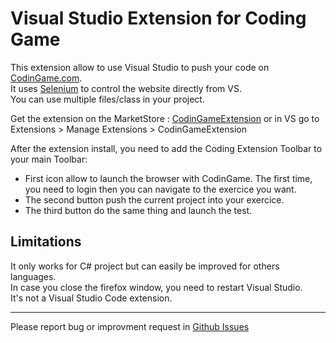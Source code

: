 # Visual Studio Extension for Coding Game

This extension allow to use Visual Studio to push your code on [CodinGame.com](https://codingame.com).  
It uses [Selenium](https://www.selenium.dev/) to control the website directly from VS.  
You can use multiple files/class in your project.

Get the extension on the MarketStore : [CodinGameExtension](https://marketplace.visualstudio.com/items?itemName=RenaudR.CodinGameExtension) or in VS go to Extensions > Manage Extensions > CodinGameExtension


After the extension install, you need to add the Coding Extension Toolbar to your main Toolbar:
* First icon allow to launch the browser with CodinGame. The first time, you need to login then you can navigate to the exercice you want.
* The second button push the current project into your exercice.
* The third button do the same thing and launch the test.


## Limitations
It only works for C# project but can easily be improved for others languages.  
In case you close the firefox window, you need to restart Visual Studio.  
It's not a Visual Studio Code extension.  

----------
Please report bug or improvment request in [Github Issues](https://github.com/dk588/CodingGameExtension/issues)

